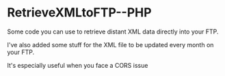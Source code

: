 # RetrieveXMLtoFTP--PHP
Some code you can use to retrieve distant XML data directly into your FTP.


I've also added some stuff for the XML file to be updated every month on your FTP.


It's especially useful when you face a CORS issue
